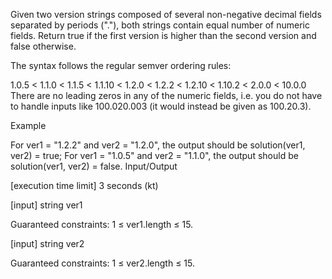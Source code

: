 Given two version strings composed of several non-negative decimal fields separated by periods ("."), both strings contain equal number of numeric fields. Return true if the first version is higher than the second version and false otherwise.

The syntax follows the regular semver ordering rules:

1.0.5 < 1.1.0 < 1.1.5 < 1.1.10 < 1.2.0 < 1.2.2
< 1.2.10 < 1.10.2 < 2.0.0 < 10.0.0
There are no leading zeros in any of the numeric fields, i.e. you do not have to handle inputs like 100.020.003 (it would instead be given as 100.20.3).

Example

For ver1 = "1.2.2" and ver2 = "1.2.0", the output should be
solution(ver1, ver2) = true;
For ver1 = "1.0.5" and ver2 = "1.1.0", the output should be
solution(ver1, ver2) = false.
Input/Output

[execution time limit] 3 seconds (kt)

[input] string ver1

Guaranteed constraints:
1 ≤ ver1.length ≤ 15.

[input] string ver2

Guaranteed constraints:
1 ≤ ver2.length ≤ 15.
